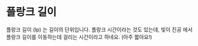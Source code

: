 # 플랑크 길이

플랑크 길이 (lp) 는 길이의 단위입니다. 플랑크 시간이라는 것도 있는데, 빛이 진공
에서 플랑크 길이를 이동하는데 걸리는 시간이라고 하네요. (아주 짧아요!)
